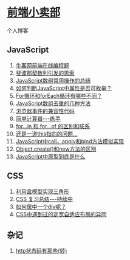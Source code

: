 # [前端小卖部](http://suminhohu.github.io)
个人博客

## JavaScript

1. [牛客网前端在线编程题](https://github.com/suminhohu/suminhohu.github.io/issues/1)
2. [斐波那契数列引发的思索](https://github.com/suminhohu/suminhohu.github.io/issues/2)
3. [JavaScript数组常用操作的总结](https://github.com/suminhohu/suminhohu.github.io/issues/6)
4. [如何判断JavaScript中属性是否可枚举？](https://github.com/suminhohu/suminhohu.github.io/issues/7)
5. [For循环和forEach循环有哪些不同？](https://github.com/suminhohu/suminhohu.github.io/issues/8)
6. [JavaScript数组去重的几种方法](https://github.com/suminhohu/suminhohu.github.io/issues/3)
7. [浏览器事件的兼容性代码](https://github.com/suminhohu/suminhohu.github.io/issues/4)
8. [简单计算器---练手](https://github.com/suminhohu/suminhohu.github.io/issues/5)
9. [for...in 和 for...of 的区别和联系](https://suminhohu.github.io/2017/11/23/js-02/)
10. [还是一道this指向的问题...](https://github.com/suminhohu/suminhohu.github.io/issues/12)
11. [JavaScript中call，apply和bind方法模拟实现](https://github.com/suminhohu/suminhohu.github.io/issues/15)
12. [Object.create()和new方法的区别](https://github.com/suminhohu/suminhohu.github.io/issues/16)
13. [JavaScript中原型到底是什么](https://github.com/suminhohu/suminhohu.github.io/issues/17)



## CSS

1. [利用盒模型实现三角形](https://github.com/suminhohu/suminhohu.github.io/issues/9)
2. [CSS 复习总结---持续中](https://github.com/suminhohu/suminhohu.github.io/issues/10)
3. [如何居中一个div呢？](https://github.com/suminhohu/suminhohu.github.io/issues/13)
4. [CSS中遇到过的定宽自适应布局的异同](https://github.com/suminhohu/suminhohu.github.io/issues/18) 


## 杂记

1. [http状态码有那些(转)](https://github.com/suminhohu/suminhohu.github.io/issues/14)
